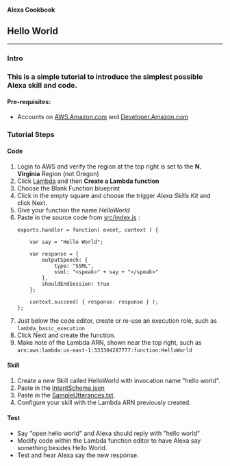 #### Alexa Cookbook
## Hello World <a id="title"></a>
<hr />

### Intro <a id="intro"></a>


### This is a simple tutorial to introduce the simplest possible Alexa skill and code.
#### Pre-requisites:
 * Accounts on [AWS.Amazon.com](https://aws.amazon.com/) and [Developer.Amazon.com](https://developer.amazon.com/)

### Tutorial Steps
#### Code
1. Login to AWS and verify the region at the top right is set to the **N. Virginia** Region (not Oregon)
1. Click [Lambda](https://console.aws.amazon.com/lambda/home?region=us-east-1#/) and then **Create a Lambda function**
1. Choose the Blank Function blueprint
1. Click in the empty square and choose the trigger *Alexa Skills Kit* and click Next.
1. Give your function the name *HelloWorld*
1. Paste in the source code from [src/index.js](./src/index.js) :
    ```
    exports.handler = function( event, context ) {

        var say = "Hello World";

        var response = {
            outputSpeech: {
                type: "SSML",
                ssml: "<speak>" + say + "</speak>"
            },
            shouldEndSession: true
        };

        context.succeed( { response: response } );
    };
    ```
1. Just below the code editor, create or re-use an execution role, such as ```lambda_basic_execution```
1. Click Next and create the function.
1. Make note of the Lambda ARN, shown near the top right, such as
```arn:aws:lambda:us-east-1:333304287777:function:HelloWorld```


#### Skill
1. Create a new Skill called HelloWorld with invocation name "hello world".
1. Paste in the [IntentSchema.json](./speechAssets/IntentSchema.json)
1. Paste in the [SampleUtterances.txt](speechAssets/SampleUtterances.txt).
1. Configure your skill with the Lambda ARN previously created.

#### Test
* Say "open hello world" and Alexa should reply with "hello world"
* Modify code within the Lambda function editor to have Alexa say something besides Hello World.
* Test and hear Alexa say the new response.



